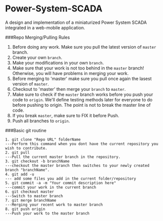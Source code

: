 Power-System-SCADA
==================

A design and implementation of a miniaturized Power System SCADA integrated in a web-mobile application.


###Repo Merging/Pulling Rules


1. Before doing any work. Make sure you pull the latest version of `master` branch.
2. Create your own `branch`.
3. Make your modifications in your own `branch`.
4. Make sure that your work is not too behind in the `master` branch! Otherwise, you will have problems in merging your work.
5. Before merging to 'master' make sure you pull once again the lasest version of `master`.
6. Checkout to 'master' then merge your `branch` to `master`.
7. Make sure to check if the `master` branch works before you push your code to `origin`. We'll define testing methods later for everyone to do before pushing to origin. The point is not to break the master line of code.
8. If you break `master`, make sure to FIX it before Push.
9. Push all branches to `origin`.

###Basic git routine
```
1. git clone "Repo URL" folderName 
---Perform this command when you dont have the current repository you wish to contribute.
2. git pull
---Pull the current master branch in the repository.
3. git checkout -b branchName
---checkout the master branch then switches to your newly created branch "branchName".
4. git add -u
--- add some files you add in the current folder/repository
5. git commit -a -m "Your commit description here"
---commit your work in the current branch
6. git checkout master
---Switch to master branch
7. git merge branchName
---Merging your recent work to master branch
8. git push origin
---Push your work to the master branch
```
